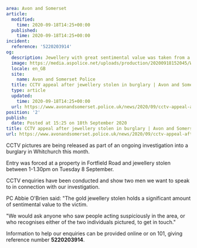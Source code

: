 ```yaml
area: Avon and Somerset
article:
  modified:
    time: 2020-09-18T14:25+00:00
  published:
    time: 2020-09-18T14:25+00:00
incident:
  reference: '5220203914'
og:
  description: Jewellery with great sentimental value was taken from a property in Whitchurch on Tuesday 8 September.
  image: https://media.aspolice.net/uploads/production/20200918152045/Whitchurch-burglary-CCTV-befunky-scaled.jpg
  locale: en_GB
  site:
    name: Avon and Somerset Police
  title: CCTV appeal after jewellery stolen in burglary | Avon and Somerset Police
  type: article
  updated:
    time: 2020-09-18T14:25+00:00
  url: https://www.avonandsomerset.police.uk/news/2020/09/cctv-appeal-after-jewellery-stolen-in-burglary/
position: '2'
publish:
  date: Posted at 15:25 on 18th September 2020
title: CCTV appeal after jewellery stolen in burglary | Avon and Somerset Police
url: https://www.avonandsomerset.police.uk/news/2020/09/cctv-appeal-after-jewellery-stolen-in-burglary/
```

CCTV pictures are being released as part of an ongoing investigation into a burglary in Whitchurch this month.

Entry was forced at a property in Fortfield Road and jewellery stolen between 1-1.30pm on Tuesday 8 September.

CCTV enquiries have been conducted and show two men we want to speak to in connection with our investigation.

PC Abbie O'Brien said: "The gold jewellery stolen holds a significant amount of sentimental value to the victim.

"We would ask anyone who saw people acting suspiciously in the area, or who recognises either of the two individuals pictured, to get in touch."

Information to help our enquiries can be provided online or on 101, giving reference number **5220203914**.
